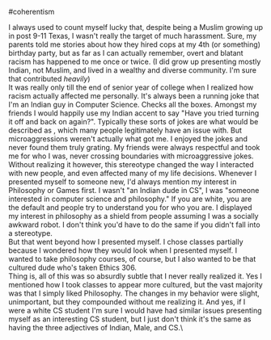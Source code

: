 \#coherentism

I always used to count myself lucky that, despite being a Muslim growing
up in post 9-11 Texas, I wasn't really the target of much harassment.
Sure, my parents told me stories about how they hired cops at my 4th (or
something) birthday party, but as far as I can actually remember, overt
and blatant racism has happened to me once or twice. (I did grow up
presenting mostly Indian, not Muslim, and lived in a wealthy and diverse
community. I'm sure that contributed *heavily*)  
It was really only till the end of senior year of college when I
realized how racism actually affected me personally. It's always been a
running joke that I'm an Indian guy in Computer Science. Checks all the
boxes. Amongst my friends I would happily use my Indian accent to say "Have you tried turning it off and back on again?".
Typically these sorts of jokes are what would be described as , which
many people legitimately have an issue with. But microaggressions
weren't actually what got me. I enjoyed the jokes and never found them
truly grating. My friends were always respectful and took me for who I
was, never crossing boundaries with microaggressive jokes.  
Without realizing it however, this stereotype changed the way I
interacted with new people, and even affected many of my life decisions.
Whenever I presented myself to someone new, I'd always mention my
interest in Philosophy or Games first. I wasn't "an Indian dude in CS", I was "someone interested in computer science and philosophy." If you are
white, you are the default and people try to understand you for who you
are. I displayed my interest in philosophy as a shield from people
assuming I was a socially awkward robot. I don't think you'd have to do
the same if you didn't fall into a stereotype.  
But that went beyond how I presented myself. I chose classes partially
because I wondered how they would look when I presented myself. I wanted
to take philosophy courses, of course, but I also wanted to be that
cultured dude who's taken Ethics 306.  
Thing is, all of this was so absurdly subtle that I never really
realized it. Yes I mentioned how I took classes to appear more cultured,
but the vast majority was that I simply liked Philosophy. The changes in
my behavior were slight, unimportant, but they compounded without me
realizing it. And yes, if I were a white CS student I'm sure I would
have had similar issues presenting myself as an interesting CS student,
but I just don't think it's the same as having the three adjectives of
Indian, Male, and CS.\

